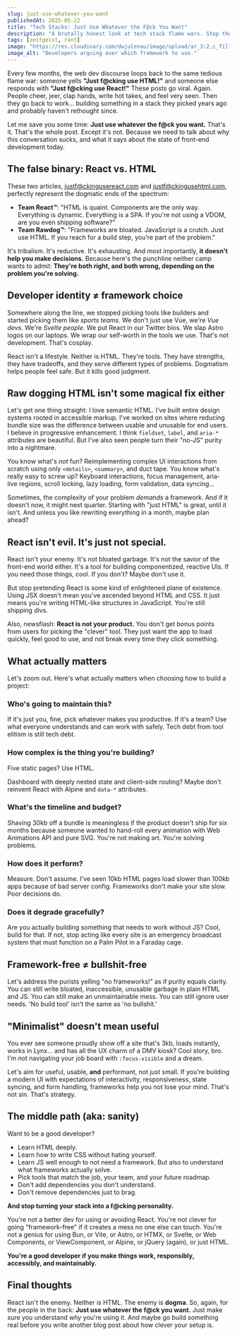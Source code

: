 ```yaml
---
slug: just-use-whatever-you-want
publishedAt: 2025-05-22
title: "Tech Stacks: Just Use Whatever the F@ck You Want"
description: "A brutally honest look at tech stack flame wars. Stop the dogma, skip the hype, and use whatever the f@ck solves your problem."
tags: [zeitgeist, rant]
image: "https://res.cloudinary.com/dwjulenau/image/upload/ar_3:2,c_fill,dpr_auto,f_auto,fl_progressive,q_auto/v1747921794/josh-portfolio/assets_task_01jvw3qp8ee6grfhphzzqsrvap_1747921470_img_1.webp"
image_alt: "Developers arguing over which framework to use."
---
```


Every few months, the web dev discourse loops back to the same tedious flame war: someone yells **"Just f@cking use HTML!"** and someone else responds with **"Just f@cking use React!"** These posts go viral. Again. People cheer, jeer, clap hands, write hot takes, and feel very seen. Then they go back to work… building something in a stack they picked years ago and probably haven't rethought since.

Let me save you some time: **Just use whatever the f@ck you want.** That's it. That's the whole post. Except it's not. Because we need to talk about why this conversation sucks, and what it says about the state of front-end development today.

## The false binary: React vs. HTML

These two articles, [justf@ckingusereact.com](https://justfuckingusereact.com/) and [justf@ckingusehtml.com](https://justfuckingusehtml.com/), perfectly represent the dogmatic ends of the spectrum:

- **Team React™**: "HTML is quaint. Components are the only way. Everything is dynamic. Everything is a SPA. If you're not using a VDOM, are you even shipping software?"
- **Team Rawdog™**: "Frameworks are bloated. JavaScript is a crutch. Just use HTML. If you reach for a build step, you're part of the problem."

It's tribalism. It's reductive. It's exhausting. And most importantly, **it doesn't help you make decisions.** Because here's the punchline neither camp wants to admit: **They're both right, and both wrong, depending on the problem you're solving.**

## Developer identity ≠ framework choice

Somewhere along the line, we stopped picking tools like builders and started picking them like *sports teams*. We don't just use Vue, we're *Vue devs*. We're *Svelte people*. We put React in our Twitter bios. We slap Astro logos on our laptops. We wrap our self-worth in the tools we use. That's not development. That's cosplay.

React isn't a lifestyle. Neither is HTML. They're tools. They have strengths, they have tradeoffs, and they serve different types of problems. Dogmatism helps people feel safe. But it kills good judgment.

## Raw dogging HTML isn't some magical fix either

Let's get one thing straight: I love semantic HTML. I've built entire design systems rooted in accessible markup. I've worked on sites where reducing bundle size was the difference between usable and unusable for end users. I believe in progressive enhancement. I think `fieldset`, `label`, and `aria-*` attributes are beautiful. But I've also seen people turn their "no-JS" purity into a nightmare.

You know what's *not* fun? Reimplementing complex UI interactions from scratch using only `<details>`, `<summary>`, and duct tape. You know what's really easy to screw up? Keyboard interactions, focus management, aria-live regions, scroll locking, lazy loading, form validation, data syncing…

Sometimes, the complexity of your problem *demands* a framework. And if it doesn't now, it might next quarter. Starting with "just HTML" is great, until it isn't. And unless you like rewriting everything in a month, maybe plan ahead?

## React isn't evil. It's just not special.

React isn't your enemy. It's not bloated garbage. It's not the savior of the front-end world either. It's a tool for building componentized, reactive UIs. If you need those things, cool. If you don't? Maybe don't use it.

But stop pretending React is some kind of enlightened plane of existence. Using JSX doesn't mean you've ascended beyond HTML and CSS. It just means you're writing HTML-like structures in JavaScript. You're still shipping divs.

Also, newsflash: **React is not your product.** You don't get bonus points from users for picking the "clever" tool. They just want the app to load quickly, feel good to use, and not break every time they click something.

## What actually matters

Let's zoom out. Here's what actually matters when choosing how to build a project:

### Who's going to maintain this?
If it's just you, fine, pick whatever makes you productive. If it's a team? Use what everyone understands and can work with safely. Tech debt from tool elitism is still tech debt.

### How complex is the thing you're building?
Five static pages? Use HTML.

Dashboard with deeply nested state and client-side routing? Maybe don't reinvent React with Alpine and `data-*` attributes.

### What's the timeline and budget?
Shaving 30kb off a bundle is meaningless if the product doesn't ship for six months because someone wanted to hand-roll every animation with Web Animations API and pure SVG. You're not making art. You're solving problems.

### How does it perform?
Measure. Don't assume. I've seen 10kb HTML pages load slower than 100kb apps because of bad server config. Frameworks don't make your site slow. Poor decisions do.

### Does it degrade gracefully?
Are you actually building something that needs to work without JS? Cool, build for that. If not, stop acting like every site is an emergency broadcast system that must function on a Palm Pilot in a Faraday cage.

## Framework-free ≠ bullshit-free

Let's address the purists yelling "no frameworks!" as if purity equals clarity. You can still write bloated, inaccessible, unusable garbage in plain HTML and JS. You can still make an unmaintainable mess. You can still ignore user needs. 'No build tool' isn't the same as 'no bullshit.'

## "Minimalist" doesn't mean useful

You ever see someone proudly show off a site that's 3kb, loads instantly, works in Lynx… and has all the UX charm of a DMV kiosk? Cool story, bro. I'm not navigating your job board with `:focus-visible` and a dream.

Let's aim for useful, usable, **and** performant, not just small. If you're building a modern UI with expectations of interactivity, responsiveness, state syncing, and form handling, frameworks help you not lose your mind. That's not sin. That's strategy.

## The middle path (aka: sanity)

Want to be a good developer?

- Learn HTML deeply.
- Learn how to write CSS without hating yourself.
- Learn JS well enough to not need a framework. But also to understand what frameworks actually solve.
- Pick tools that match the job, your team, and your future roadmap.
- Don't add dependencies you don't understand.
- Don't remove dependencies just to brag.

**And stop turning your stack into a f@cking personality.**

You're not a better dev for using or avoiding React.
You're not clever for going "framework-free" if it creates a mess no one else can touch.
You're not a genius for using Bun, or Vite, or Astro, or HTMX, or Svelte, or Web Components, or ViewComponent, or Alpine, or jQuery (again), or just HTML.

**You're a good developer if you make things work, responsibly, accessibly, and maintainably.**

## Final thoughts

React isn't the enemy. Neither is HTML. The enemy is **dogma**. So, again, for the people in the back: **Just use whatever the f@ck you want.** Just make sure you understand *why* you're using it.
And maybe go build something real before you write another blog post about how clever your setup is.
